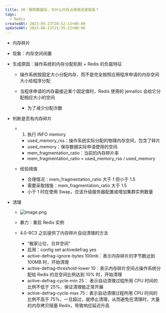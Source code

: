 ```yaml
---
title: 20｜删除数据后，为什么内存占用率还是很高？
tags:
  - Redis
createdAt: 2023-05-23T20:52:13+08:00
updatedAt: 2023-08-22T21:35:22+08:00
---
```


- 内存碎片

- 现象：内存空间闲置
- 生成原因：操作系统的内存分配机制 + Redis 的负载特征

  - 操作系统按固定大小分配内存，而不是完全按照应用程序申请的内存空间大小给程序分配
  - 当程序申请的内存最接近某个固定值时，Redis 使用的 jemalloc 会给它分配相应大小的空间

    - 为了减少分配次数

- 判断是否有内存碎片

  - 1. 执行 INFO memory

    - used_memory_rss：操作系统实际分配的物理内存空间，包含了碎片
    - used_memory：保存数据实际申请使用的空间
    - mem_fragmentation_ratio：当前的内存碎片率
    - mem_fragmentation_ratio = used_memory_rss / used_memory

  - 经验阈值

    - 合理情况：mem_fragmentation_ratio 大于 1 但小于 1.5
    - 需要采取措施：mem_fragmentation_ratio 大于 1.5
    - 小于 1 时在使用 Swap，应该升级服务器配置或增加集群实例数量

- 清理
  - ![image.png](https://cdn.jsdelivr.net/gh/11ze/static/images/redis-20-1.png)

  - 暴力：重启 Redis 实例
  - 4.0-RC3 之后提供了内存碎片自动清理的方法

    - “搬家让位，合并空间”
    - 启用：config set activedefrag yes
    - active-defrag-ignore-bytes 100mb：表示内存碎片的字节数达到 100MB 时，开始清理
    - active-defrag-threshold-lower 10：表示内存碎片空间占操作系统分配给 Redis 的总空间比例达到 10% 时，开始清理
    - active-defrag-cycle-min 25： 表示自动清理过程所用 CPU 时间的比例不低于 25%，保证清理能正常开展
    - active-defrag-cycle-max 75：表示自动清理过程所用 CPU 时间的比例不高于 75%，一旦超过，就停止清理，从而避免在清理时，大量的内存拷贝阻塞 Redis，导致响应延迟升高
